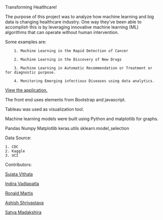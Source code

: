 ﻿Transforming Healthcare!

The purpose of this project was to analyze how machine learning and big data is changing healthcare industry. One way they’ve been able to accomplish this is by leveraging innovative machine learning (ML) algorithms that can operate without human intervention.

Some examples are:

        1. Machine Learning in the Rapid Detection of Cancer
        
        2. Machine Learning in the Discovery of New Drugs
        
        3. Machine Learning in Automatic Recommendation or Treatment or for diagnostic purpose.
        
        4. Monitoring Emerging infectious Diseases using data analytics.
        

[View the application.](https://suvithala.github.io/Transforming_HealthCare/)

The front end uses elements from Bootstrap and javascript.

Tableau was used as visualization tool.

Machine learning models were built using Python and matplotlib for graphs.

Pandas
Numpy
Matplotlib
keras.utils
sklearn.model_selection


Data Source:

	1. CDC
	2. Kaggle
	3. UCI


Contributors:

[Sujata Vithala](https://github.com/suvithala)

[Indira Vadlapatla](https://github.com/indiratv)

[Ronald Martis](https://github.com/ronamadthis)

[Ashish Shrivastava](https://github.com/AshShri1)

[Satya Madakshira](https://github.com/satyafly)


